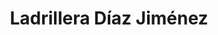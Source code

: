 ---
title: "Ladrillera Díaz Jiménez"
url: /santa-lucia-del-camino/ladrillera-diaz-jimenez/
shop: comercio
---
